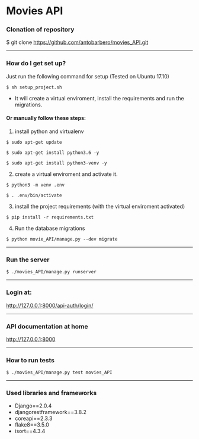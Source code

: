 # Movies API #

### Clonation of repository ###
$ git clone https://github.com/antobarbero/movies_API.git

________________________________________________________________________


### How do I get set up? ###

Just run the following command for setup (Tested on Ubuntu 17.10)

```
$ sh setup_project.sh
```
* It will create a virtual enviroment, install the requirements and run the migrations.



#### Or manually follow these steps: ####


1. install python and virtualenv

```
$ sudo apt-get update

$ sudo apt-get install python3.6 -y

$ sudo apt-get install python3-venv -y

```

2.  create a virtual enviroment and activate it.

```
$ python3 -m venv .env

$ . .env/bin/activate
```


3. install the project requirements (with the virtual enviroment activated)

```
$ pip install -r requirements.txt
```

4. Run the database migrations

```
$ python movie_API/manage.py --dev migrate
```

________________________________________________________________________

### Run the server ###

```
$ ./movies_API/manage.py runserver
```
________________________________________________________________________


### Login at: ###

http://127.0.0.1:8000/api-auth/login/

________________________________________________________________________

### API documentation at home ###

http://127.0.0.1:8000

________________________________________________________________________

### How to run tests ###
```
$ ./movies_API/manage.py test movies_API
```

________________________________________________________________________

### Used libraries and frameworks ###

* Django==2.0.4
* djangorestframework==3.8.2
* coreapi==2.3.3
* flake8==3.5.0
* isort==4.3.4
